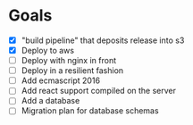 # Goals

- [x] "build pipeline" that deposits release into s3
- [x] Deploy to aws
- [ ] Deploy with nginx in front
- [ ] Deploy in a resilient fashion
- [ ] Add ecmascript 2016
- [ ] Add react support compiled on the server
- [ ] Add a database
- [ ] Migration plan for database schemas
